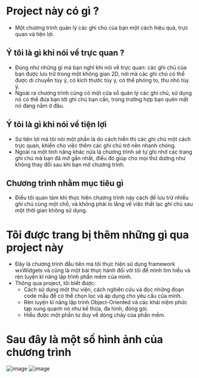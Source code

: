 # Project này có gì ?
- Một chương trình quản lý các ghi chú của bạn một cách hiệu quả, trực quan và tiện lợi.
## Ý tôi là gì khi nói về trực quan ?
- Đúng như những gì mà bạn nghĩ khi nói về trực quan: các ghi chú của bạn được lưu trữ trong một không gian 2D, nơi mà các ghi chú có thể được di chuyển tùy ý, có kích thước tùy ý, có thể phóng to, thu nhỏ tùy ý.
- Ngoài ra chương trình cũng có một cửa sổ quản lý các ghi chú, sử dụng nó có thể đưa bạn tới ghi chú bạn cần, trong trường hợp bạn quên mất nó đang nằm ở đâu.
## Ý tôi là gì khi nói về tiện lợi
- Sự tiện lợi mà tôi nói một phần là do cách hiển thị các ghi chú một cách trực quan, khiến cho việc thêm các ghi chú trở nên nhanh chóng.
- Ngoài ra một tính năng khác nữa là chương trình sẽ tự ghi nhớ các trang ghi chú mà bạn đã mở gần nhất, điều đó giúp cho mọi thứ dường như không thay đổi sau khi bạn mở chương trình.
## Chương trình nhằm mục tiêu gì
- Điều tôi quan tâm khi thực hiện chương trình này cách để lưu trữ nhiều ghi chú cùng một chỗ, và không phải lo lắng về việc thất lạc ghi chú sau một thời gian không sử dụng.
# Tôi được trang bị thêm những gì qua project này
- Đây là chương trình đầu tiên mà tôi thực hiện sử dụng framework wxWidgets và cũng là một bài thực hành đối với tôi để mình tìm hiểu và rèn luyện kĩ năng lập trình phần mềm của mình.
- Thông qua project, tôi biết được:
  - Cách sử dụng một thư viện, cách nghiên cứu và đọc những đoạn code mẫu để có thể chọn lọc và áp dụng cho yêu cầu của mình.
  - Rèn luyện kĩ năng lập trình Object-Oriented và các khái niệm phức tạp xung quanh nó như kế thừa, đa hình, đóng gói.
  - Hiểu được một phần tư duy về dòng chảy của phần mềm.
# Sau đây là một số hình ảnh của chương trình
![image](https://github.com/user-attachments/assets/13e2e33c-1743-49cd-a02a-414225d02254)
![image](https://github.com/user-attachments/assets/1cd850cb-c182-496d-9e2f-4bd446d70ac5)
